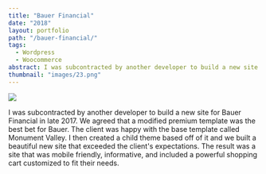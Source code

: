 ```yaml
---
title: "Bauer Financial"
date: "2018"
layout: portfolio
path: "/bauer-financial/"
tags:
  - Wordpress
  - Woocommerce
abstract: I was subcontracted by another developer to build a new site for Bauer Financial in late 2017.
thumbnail: "images/23.png"
---
```

![](./images/23.png)

I was subcontracted by another developer to build a new site for Bauer Financial in late 2017. We agreed that a modified premium template was the best bet for Bauer. The client was happy with the base template called Monument Valley. I then created a child theme based off of it and we built a beautiful new site that exceeded the client's expectations. The result was a site that was mobile friendly, informative, and included a powerful shopping cart customized to fit their needs.